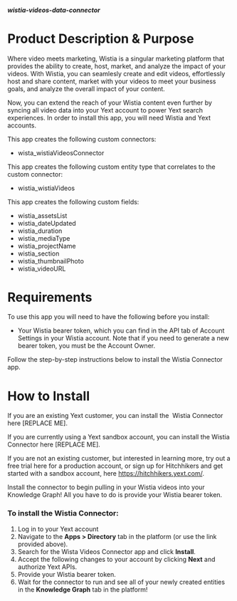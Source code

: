 ##### wistia-videos-data-connector

# Product Description & Purpose

Where video meets marketing, Wistia is a singular marketing platform that
provides the ability to create, host, market, and analyze the impact of your
videos. With Wistia, you can seamlesly create and edit videos, effortlessly host
and share content, market with your videos to meet your business goals, and
analyze the overall impact of your content.

Now, you can extend the reach of your Wistia content even further by syncing all
video data into your Yext account to power Yext search experiences. In order to
install this app, you will need Wistia and Yext accounts.

This app creates the following custom connectors:

- wista_wistiaVideosConnector

This app creates the following custom entity type that correlates to the custom
connector:

- wistia_wistiaVideos

This app creates the following custom fields:

- wistia_assetsList
- wistia_dateUpdated
- wistia_duration
- wistia_mediaType
- wistia_projectName
- wistia_section
- wistia_thumbnailPhoto
- wistia_videoURL

# Requirements

To use this app you will need to have the following before you install:

- Your Wistia bearer token, which you can find in the API tab of Account
  Settings in your Wistia account. Note that if you need to generate a new bearer token,
  you must be the Account Owner.

Follow the step-by-step instructions below to install the Wistia Connector
app.

# How to Install

If you are an existing Yext customer, you can install the  Wistia Connector here
[REPLACE ME].

If you are currently using a Yext sandbox account, you can install the Wistia
Connector here [REPLACE ME].

If you are not an existing customer, but interested in learning more, try out a
free trial here for a production account, or sign up for Hitchhikers and get
started with a sandbox account, here <https://hitchhikers.yext.com/>. 

Install the connector to begin pulling in your Wistia videos into your Knowledge
Graph! All you have to do is provide your Wistia bearer token.

### To install the Wistia Connector:

1. Log in to your Yext account
2. Navigate to the **Apps > Directory** tab in the platform (or use the link
   provided above).
3. Search for the Wista Videos Connector app and click **Install**.
4. Accept the following changes to your account by clicking **Next** and
   authorize Yext APIs.
5. Provide your Wistia bearer token.
6. Wait for the connector to run and see all of your newly created entities in
   the **Knowledge Graph** tab in the platform!
